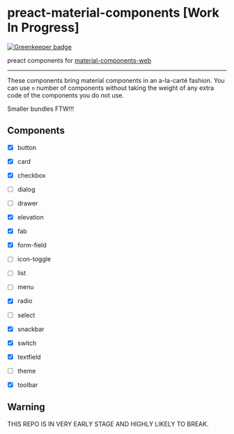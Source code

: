 # preact-material-components [Work In Progress]
[![Greenkeeper badge](https://badges.greenkeeper.io/prateekbh/preact-material-components.svg)](https://greenkeeper.io/)

preact components for [material-components-web](https://github.com/material-components/material-components-web)

---
These components bring material components in an a-la-carté fashion.
You can use `n` number of components without taking the weight of any extra code of the components you do not use.

Smaller bundles FTW!!!

## Components
* [x] button
* [x] card
* [x] checkbox
* [ ] dialog
* [ ] drawer
* [x] elevation
* [x] fab
* [x] form-field
* [ ] icon-toggle
* [ ] list
* [ ] menu
* [x] radio
* [ ] select
* [x] snackbar
* [x] switch
* [x] textfield
* [ ] theme
* [x] toolbar


## Warning
THIS REPO IS IN VERY EARLY STAGE AND HIGHLY LIKELY TO BREAK.